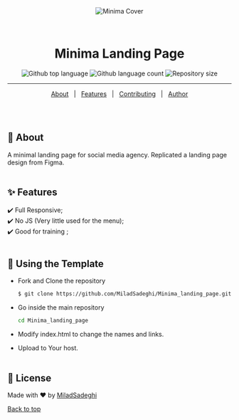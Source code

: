 <div align="center" id="top"> 
  <img src="https://s4.uupload.ir/files/minima_landing_page_bxd.png" alt="Minima Cover" />

  &#xa0;

  <!-- <a href="https://15tailwind.netlify.app">Demo</a> -->
</div>

<h1 align="center">Minima Landing Page</h1>


<p align="center">
  <img alt="Github top language" src="https://img.shields.io/github/languages/top/MiladSadeghi/Minima_landing_page?color=56BEB8">

  <img alt="Github language count" src="https://img.shields.io/github/languages/count/MiladSadeghi/Minima_landing_page?color=56BEB8">

  <img alt="Repository size" src="https://img.shields.io/github/repo-size/MiladSadeghi/Minima_landing_page?color=56BEB8">
</p>

<!-- Status -->

<hr>

<p align="center">
  <a href="#dart-about" id="dart-about">About</a> &#xa0; | &#xa0; 
  <a href="#sparkles-features" id="sparkles-features">Features</a> &#xa0; | &#xa0;
  <a href="#checkered_flag-starting" id="checkered_flag-starting">Contributing</a> &#xa0; | &#xa0;
  <a href="https://github.com/MiladSadeghi" target="_blank">Author</a>
</p>

<br><br>

## :dart: About ##

A minimal landing page for social media agency. Replicated a landing page design from Figma.
<br><br>
## :sparkles: Features ##

:heavy_check_mark: Full Responsive;\
:heavy_check_mark: No JS (Very little used for the menu);\
:heavy_check_mark: Good for training ;
<br><br>
## :checkered_flag: Using the Template ##

* Fork and Clone the repository

  ```bash 
  $ git clone https://github.com/MiladSadeghi/Minima_landing_page.git
  ```
* Go inside the main repository

  ```bash 
  cd Minima_landing_page
  ```

* Modify index.html to change the names and links.

* Upload to Your host.
<br><br>

## :memo: License ##

Made with :heart: by <a href="https://github.com/MiladSadeghi" target="_blank">MiladSadeghi</a>

<a href="#top">Back to top</a>
<br><br><br><br>
